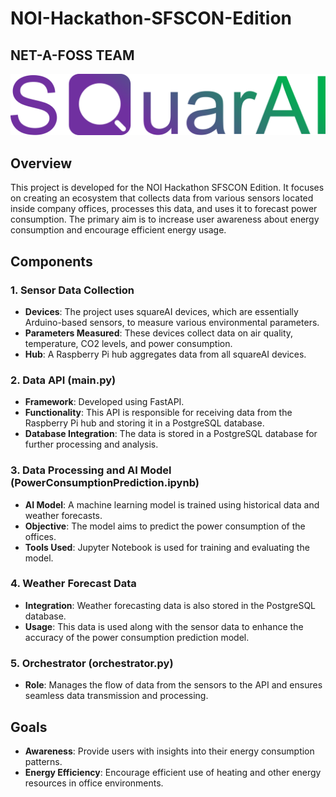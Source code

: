 # NOI-Hackathon-SFSCON-Edition
## NET-A-FOSS TEAM
![squarai-logo](assets/squarai-logo.png)
## Overview
This project is developed for the NOI Hackathon SFSCON Edition. It focuses on creating an ecosystem that collects data from various sensors located inside company offices, processes this data, and uses it to forecast power consumption. The primary aim is to increase user awareness about energy consumption and encourage efficient energy usage.

## Components

### 1. Sensor Data Collection
- **Devices**: The project uses squareAI devices, which are essentially Arduino-based sensors, to measure various environmental parameters.
- **Parameters Measured**: These devices collect data on air quality, temperature, CO2 levels, and power consumption.
- **Hub**: A Raspberry Pi hub aggregates data from all squareAI devices.

### 2. Data API (main.py)
- **Framework**: Developed using FastAPI.
- **Functionality**: This API is responsible for receiving data from the Raspberry Pi hub and storing it in a PostgreSQL database.
- **Database Integration**: The data is stored in a PostgreSQL database for further processing and analysis.

### 3. Data Processing and AI Model (PowerConsumptionPrediction.ipynb)
- **AI Model**: A machine learning model is trained using historical data and weather forecasts.
- **Objective**: The model aims to predict the power consumption of the offices.
- **Tools Used**: Jupyter Notebook is used for training and evaluating the model.

### 4. Weather Forecast Data
- **Integration**: Weather forecasting data is also stored in the PostgreSQL database.
- **Usage**: This data is used along with the sensor data to enhance the accuracy of the power consumption prediction model.

### 5. Orchestrator (orchestrator.py)
- **Role**: Manages the flow of data from the sensors to the API and ensures seamless data transmission and processing.

## Goals
- **Awareness**: Provide users with insights into their energy consumption patterns.
- **Energy Efficiency**: Encourage efficient use of heating and other energy resources in office environments.
